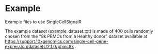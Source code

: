 # Example
 Example files to use SingleCellSignalR

The example dataset (example_dataset.txt) is made of 400 cells randomly chosen from the "8k PBMCs from a Healthy donor" dataset available at https://support.10xgenomics.com/single-cell-gene-expression/datasets/2.1.0/pbmc8k .